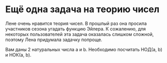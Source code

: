 # Ещё одна задача на теорию чисел

Лене очень нравится теория чисел. В прошлый раз она просила участников сезона угадать функцию Эйлера. 
К сожалению, для некоторых пользователей эта задача оказалась слишком сложной, поэтому Лена придумала задачку попроще.

Вам даны 2 натуральных числа a и b. Необходимо посчитать НОД(a, b) и НОК(a, b).